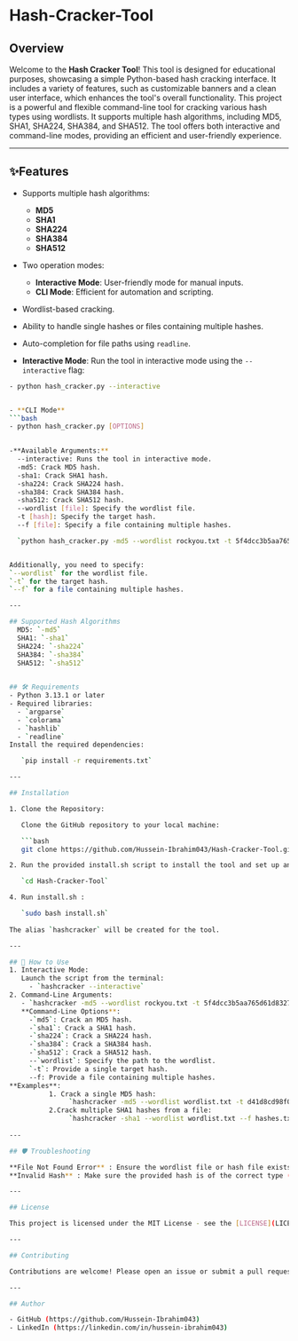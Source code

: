 # Hash-Cracker-Tool
## Overview

Welcome to the **Hash Cracker Tool**! This tool is designed for educational purposes, showcasing a simple Python-based hash cracking interface. It includes a variety of features, such as customizable banners and a clean user interface, which enhances the tool's overall functionality.
This project is a powerful and flexible command-line tool for cracking various hash types using wordlists. It supports multiple hash algorithms, including MD5, SHA1, SHA224, SHA384, and SHA512. The tool offers both interactive and command-line modes, providing an efficient and user-friendly experience.


---

## ✨Features
- Supports multiple hash algorithms:
  - **MD5**
  - **SHA1**
  - **SHA224**
  - **SHA384**
  - **SHA512**
- Two operation modes:
  - **Interactive Mode**: User-friendly mode for manual inputs.
  - **CLI Mode**: Efficient for automation and scripting.
- Wordlist-based cracking.
- Ability to handle single hashes or files containing multiple hashes.
- Auto-completion for file paths using `readline`.


- **Interactive Mode**: Run the tool in interactive mode using the `--interactive` flag:
```bash
- python hash_cracker.py --interactive


- **CLI Mode**
```bash
- python hash_cracker.py [OPTIONS]

  
-**Available Arguments:**
  --interactive: Runs the tool in interactive mode.
  -md5: Crack MD5 hash.
  -sha1: Crack SHA1 hash.
  -sha224: Crack SHA224 hash.
  -sha384: Crack SHA384 hash.
  -sha512: Crack SHA512 hash.
  --wordlist [file]: Specify the wordlist file.
  -t [hash]: Specify the target hash.
  --f [file]: Specify a file containing multiple hashes.

  `python hash_cracker.py -md5 --wordlist rockyou.txt -t 5f4dcc3b5aa765d61d8327deb882cf99`


Additionally, you need to specify:
`--wordlist` for the wordlist file.
`-t` for the target hash.
`--f` for a file containing multiple hashes.

---

## Supported Hash Algorithms
  MD5: `-md5`
  SHA1: `-sha1`
  SHA224: `-sha224`
  SHA384: `-sha384`
  SHA512: `-sha512`
  

## 🛠️ Requirements
- Python 3.13.1 or later
- Required libraries:
  - `argparse`
  - `colorama`
  - `hashlib`
  - `readline`
Install the required dependencies:

   `pip install -r requirements.txt`

---

## Installation

1. Clone the Repository:

   Clone the GitHub repository to your local machine:

   ```bash
   git clone https://github.com/Hussein-Ibrahim043/Hash-Cracker-Tool.git

2. Run the provided install.sh script to install the tool and set up an alias for easy usage.

   `cd Hash-Cracker-Tool`

4. Run install.sh :

   `sudo bash install.sh`
   
The alias `hashcracker` will be created for the tool.

---

## 🚀 How to Use
1. Interactive Mode:
   Launch the script from the terminal:
     - `hashcracker --interactive`
2. Command-Line Arguments:
   - `hashcracker -md5 --wordlist rockyou.txt -t 5f4dcc3b5aa765d61d8327deb882cf99`
   **Command-Line Options**:
     -`md5`: Crack an MD5 hash.
     -`sha1`: Crack a SHA1 hash.
     -`sha224`: Crack a SHA224 hash.
     -`sha384`: Crack a SHA384 hash.
     -`sha512`: Crack a SHA512 hash.
     --`wordlist`: Specify the path to the wordlist.
     `-t`: Provide a single target hash.
     --f: Provide a file containing multiple hashes.
**Examples**:
          1. Crack a single MD5 hash:
               `hashcracker -md5 --wordlist wordlist.txt -t d41d8cd98f00b204e9800998ecf8427e`
          2.Crack multiple SHA1 hashes from a file:
               `hashcracker -sha1 --wordlist wordlist.txt --f hashes.txt`
          
---

## 🛡️ Troubleshooting

**File Not Found Error** : Ensure the wordlist file or hash file exists at the specified location.
**Invalid Hash** : Make sure the provided hash is of the correct type (MD5, SHA1, etc.).

---

## License

This project is licensed under the MIT License - see the [LICENSE](LICENSE) file for details.

---

## Contributing

Contributions are welcome! Please open an issue or submit a pull request for any improvements or bug fixes.

---

## Author

- GitHub (https://github.com/Hussein-Ibrahim043)
- LinkedIn (https://linkedin.com/in/hussein-ibrahim043)
